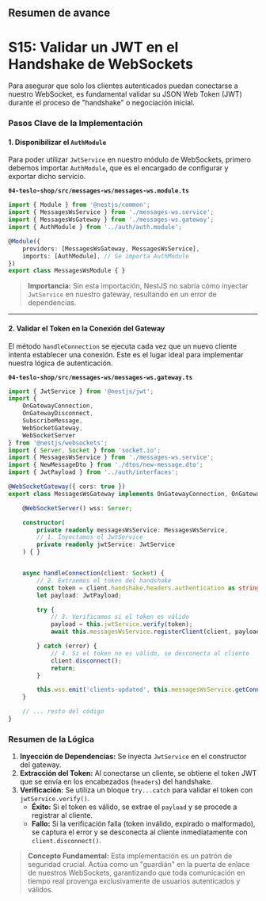 ## Resumen de avance
# S15: Validar un JWT en el Handshake de WebSockets

Para asegurar que solo los clientes autenticados puedan conectarse a nuestro WebSocket, es fundamental validar su JSON Web Token (JWT) durante el proceso de "handshake" o negociación inicial.

### Pasos Clave de la Implementación

#### 1. Disponibilizar el `AuthModule`

Para poder utilizar `JwtService` en nuestro módulo de WebSockets, primero debemos importar `AuthModule`, que es el encargado de configurar y exportar dicho servicio.

**`04-teslo-shop/src/messages-ws/messages-ws.module.ts`**
```typescript
import { Module } from '@nestjs/common';
import { MessagesWsService } from './messages-ws.service';
import { MessagesWsGateway } from './messages-ws.gateway';
import { AuthModule } from '../auth/auth.module';

@Module({
    providers: [MessagesWsGateway, MessagesWsService],
    imports: [AuthModule], // Se importa AuthModule
})
export class MessagesWsModule { }
```
> **Importancia:** Sin esta importación, NestJS no sabría cómo inyectar `JwtService` en nuestro gateway, resultando en un error de dependencias.

---

#### 2. Validar el Token en la Conexión del Gateway

El método `handleConnection` se ejecuta cada vez que un nuevo cliente intenta establecer una conexión. Este es el lugar ideal para implementar nuestra lógica de autenticación.

**`04-teslo-shop/src/messages-ws/messages-ws.gateway.ts`**
```typescript
import { JwtService } from '@nestjs/jwt';
import {
    OnGatewayConnection,
    OnGatewayDisconnect,
    SubscribeMessage,
    WebSocketGateway,
    WebSocketServer
} from '@nestjs/websockets';
import { Server, Socket } from 'socket.io';
import { MessagesWsService } from './messages-ws.service';
import { NewMessageDto } from './dtos/new-message.dto';
import { JwtPayload } from '../auth/interfaces';

@WebSocketGateway({ cors: true })
export class MessagesWsGateway implements OnGatewayConnection, OnGatewayDisconnect {

    @WebSocketServer() wss: Server;

    constructor(
        private readonly messagesWsService: MessagesWsService,
        // 1. Inyectamos el JwtService
        private readonly jwtService: JwtService
    ) { }


    async handleConnection(client: Socket) {
        // 2. Extraemos el token del handshake
        const token = client.handshake.headers.authentication as string;
        let payload: JwtPayload;

        try {
            // 3. Verificamos si el token es válido
            payload = this.jwtService.verify(token);
            await this.messagesWsService.registerClient(client, payload.id);

        } catch (error) {
            // 4. Si el token no es válido, se desconecta al cliente
            client.disconnect();
            return;
        }

        this.wss.emit('clients-updated', this.messagesWsService.getConnectedClients());
    }

    // ... resto del código
}
```

### Resumen de la Lógica

1.  **Inyección de Dependencias:** Se inyecta `JwtService` en el constructor del gateway.
2.  **Extracción del Token:** Al conectarse un cliente, se obtiene el token JWT que se envía en los encabezados (`headers`) del handshake.
3.  **Verificación:** Se utiliza un bloque `try...catch` para validar el token con `jwtService.verify()`.
    *   **Éxito:** Si el token es válido, se extrae el `payload` y se procede a registrar al cliente.
    *   **Fallo:** Si la verificación falla (token inválido, expirado o malformado), se captura el error y se desconecta al cliente inmediatamente con `client.disconnect()`.

> **Concepto Fundamental:** Esta implementación es un patrón de seguridad crucial. Actúa como un "guardián" en la puerta de enlace de nuestros WebSockets, garantizando que toda comunicación en tiempo real provenga exclusivamente de usuarios autenticados y válidos.
